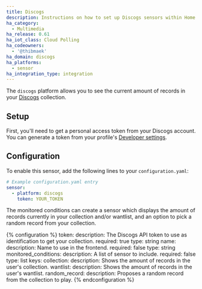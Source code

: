 ```yaml
---
title: Discogs
description: Instructions on how to set up Discogs sensors within Home Assistant.
ha_category:
  - Multimedia
ha_release: 0.61
ha_iot_class: Cloud Polling
ha_codeowners:
  - '@thibmaek'
ha_domain: discogs
ha_platforms:
  - sensor
ha_integration_type: integration
---
```


The `discogs` platform allows you to see the current amount of records in your [Discogs](https://www.discogs.com) collection.

## Setup

First, you'll need to get a personal access token from your Discogs account.
You can generate a token from your profile's [Developer settings](https://www.discogs.com/settings/developers).

## Configuration

To enable this sensor, add the following lines to your `configuration.yaml`:

```yaml
# Example configuration.yaml entry
sensor:
  - platform: discogs
    token: YOUR_TOKEN
```

The monitored conditions can create a sensor which displays the amount of records currently in your collection and/or wantlist, and an option to pick a random record from your collection.

{% configuration %}
token:
  description: The Discogs API token to use as identification to get your collection.
  required: true
  type: string
name:
  description: Name to use in the frontend.
  required: false
  type: string
monitored_conditions:
  description: A list of sensor to include.
  required: false
  type: list
  keys:
    collection:
      description: Shows the amount of records in the user's collection.
    wantlist:
      description: Shows the amount of records in the user's wantlist.
    random_record:
      description: Proposes a random record from the collection to play.
{% endconfiguration %}
